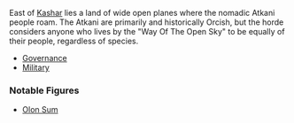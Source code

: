 East of [Kashar](../Kashar/index.md) lies a land of wide open planes where the nomadic Atkani people roam. The Atkani are primarily and historically Orcish, but the horde considers anyone who lives by the "Way Of The Open Sky" to be equally of their people, regardless of species.

- [Governance](Governance.md)
- [Military](Military.md)

### Notable Figures
- [Olon Sum](../../People/ordoatkan/Olon%20Sum.md)